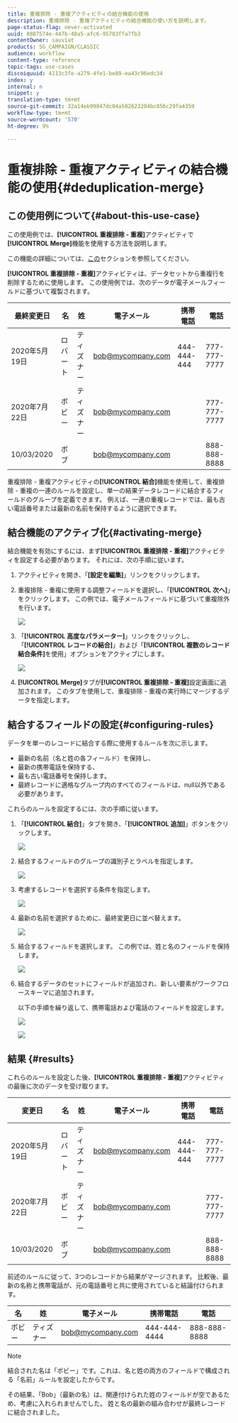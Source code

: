 ```yaml
---
title: 重複排除 - 重複アクティビティの結合機能の使用
description: 重複排除 - 重複アクティビティの結合機能の使い方を説明します。
page-status-flag: never-activated
uuid: 8887574e-447b-48a5-afc6-95783ffa7fb3
contentOwner: sauviat
products: SG_CAMPAIGN/CLASSIC
audience: workflow
content-type: reference
topic-tags: use-cases
discoiquuid: 4113c3fe-a279-4fe1-be89-ea43c96edc34
index: y
internal: n
snippet: y
translation-type: tm+mt
source-git-commit: 32a14eb99847dc04a582623204bc856c29fa4359
workflow-type: tm+mt
source-wordcount: '570'
ht-degree: 9%

---
```



# 重複排除 - 重複アクティビティの結合機能の使用{#deduplication-merge}

## この使用例について{#about-this-use-case}

この使用例では、**[!UICONTROL 重複排除 - 重複]**&#x200B;アクティビティで&#x200B;**[!UICONTROL Merge]**&#x200B;機能を使用する方法を説明します。

この機能の詳細については、[この](../../workflow/using/deduplication.md#merging-fields-into-single-record)セクションを参照してください。

**[!UICONTROL 重複排除 - 重複]**&#x200B;アクティビティは、データセットから重複行を削除するために使用します。 この使用例では、次のデータが電子メールフィールドに基づいて複製されます。

| 最終変更日 | 名 | 姓 | 電子メール | 携帯電話 | 電話 |
|-----|------------|-----------|-------|--------------|------|
| 2020年5月19日 | ロバート | ティズナー | bob@mycompany.com | 444-444-444 | 777-777-7777 |
| 2020年7月22日 | ボビー | ティズナー | bob@mycompany.com |  | 777-777-7777 |
| 10/03/2020 | ボブ |  | bob@mycompany.com |  | 888-888-8888 |

重複排除 - 重複アクティビティの&#x200B;**[!UICONTROL 結合]**&#x200B;機能を使用して、重複排除 - 重複の一連のルールを設定し、単一の結果データレコードに結合するフィールドのグループを定義できます。 例えば、一連の重複レコードでは、最も古い電話番号または最新の名前を保持するように選択できます。

## 結合機能のアクティブ化{#activating-merge}


結合機能を有効にするには、まず&#x200B;**[!UICONTROL 重複排除 - 重複]**&#x200B;アクティビティを設定する必要があります。 それには、次の手順に従います。

1. アクティビティを開き、「**[設定を編集]**」リンクをクリックします。

1. 重複排除 - 重複に使用する調整フィールドを選択し、「**[!UICONTROL 次へ]**」をクリックします。 この例では、電子メールフィールドに基づいて重複除外を行います。

   ![](assets/uc_merge_edit.png)

1. 「**[!UICONTROL 高度なパラメーター]**」リンクをクリックし、「**[!UICONTROL レコードの結合]**」および「**[!UICONTROL 複数のレコード結合条件]**&#x200B;を使用」オプションをアクティブにします。

   ![](assets/uc_merge_advanced_parameters.png)

1. **[!UICONTROL Merge]**&#x200B;タブが&#x200B;**[!UICONTROL 重複排除 - 重複]**&#x200B;設定画面に追加されます。 このタブを使用して、重複排除 - 重複の実行時にマージするデータを指定します。

## 結合するフィールドの設定{#configuring-rules}

データを単一のレコードに結合する際に使用するルールを次に示します。

* 最新の名前（名と姓の各フィールド）を保持し、
* 最新の携帯電話を保持する、
* 最も古い電話番号を保持します。
* 最終レコードに適格なグループ内のすべてのフィールドは、null以外である必要があります。

これらのルールを設定するには、次の手順に従います。

1. 「**[!UICONTROL 結合]**」タブを開き、「**[!UICONTROL 追加]**」ボタンをクリックします。

   ![](assets/uc_merge_add.png)

1. 結合するフィールドのグループの識別子とラベルを指定します。

   ![](assets/uc_merge_identifier.png)

1. 考慮するレコードを選択する条件を指定します。

   ![](assets/uc_merge_filter.png)

1. 最新の名前を選択するために、最終変更日に並べ替えます。

   ![](assets/uc_merge_sort.png)

1. 結合するフィールドを選択します。 この例では、姓と名のフィールドを保持します。

   ![](assets/uc_merge_keep.png)

1. 結合するデータのセットにフィールドが追加され、新しい要素がワークフロースキーマに追加されます。

   以下の手順を繰り返して、携帯電話および電話のフィールドを設定します。

   ![](assets/dedup8.png)

   ![](assets/dedup9.png)

## 結果 {#results}

これらのルールを設定した後、**[!UICONTROL 重複排除 - 重複]**&#x200B;アクティビティの最後に次のデータを受け取ります。

| 変更日 | 名 | 姓 | 電子メール | 携帯電話 | 電話 |
-----|------------|-----------|-------|--------------|------|
| 2020年5月19日 | ロバート | ティズナー | bob@mycompany.com | 444-444-444 | 777-777-7777 |
| 2020年7月22日 | ボビー | ティズナー | bob@mycompany.com |  | 777-777-7777 |
| 10/03/2020 | ボブ |  | bob@mycompany.com |  | 888-888-8888 |

前述のルールに従って、3つのレコードから結果がマージされます。 比較後、最新の名称と携帯電話が、元の電話番号と共に使用されていると結論付けられます。

| 名 | 姓 | 電子メール | 携帯電話 | 電話 |
|------------|-----------|-------|--------------|------|
| ボビー | ティズナー | bob@mycompany.com | 444-444-4444 | 888-888-8888 |

>[!NOTE]
>
> 結合された名は「ボビー」です。これは、名と姓の両方のフィールドで構成される「名前」ルールを設定したからです。
>
>その結果、「Bob」（最新の名）は、関連付けられた姓のフィールドが空であるため、考慮に入れられませんでした。 姓と名の最新の組み合わせが最終レコードに結合されました。
